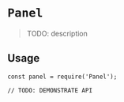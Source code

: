 # `Panel`

> TODO: description

## Usage

```
const panel = require('Panel');

// TODO: DEMONSTRATE API
```
